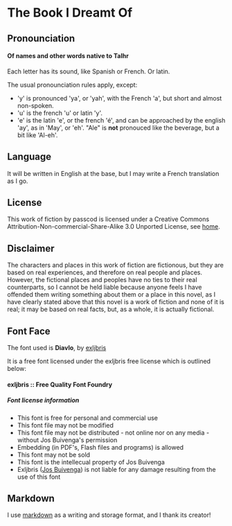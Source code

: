 The Book I Dreamt Of
====================

Pronounciation
--------------

#### Of names and other words native to Talhr ####

Each letter has its sound, like Spanish or French. Or latin.

The usual pronounciation rules apply, except:

- 'y' is pronounced 'ya', or 'yah', with the French 'a', but short and almost
  non-spoken.
- 'u' is the french 'u' or latin 'y'.
- 'e' is the latin 'e', or the french '&eacute;', and can be approached by the
  english 'ay', as in 'May', or 'eh'. "Ale" is __not__ pronouced like the beverage, but
  a bit like 'Al-eh'.

Language
--------

It will be written in English at the base, but I may write a French translation
as I go.

License
-------

This work of fiction by passcod is licensed under a
Creative Commons Attribution-Non-commercial-Share-Alike 3.0 Unported License, 
see [home].

[home]: <http://passcod.webege.com/thebook>

Disclaimer
----------

The characters and places in this work of fiction are fictionous, but they are 
based on real experiences, and therefore on real people and places. However, 
the fictional places and peoples have no ties to their real counterparts, so I 
cannot be held liable because anyone feels I have offended them writing 
something about them or a place in this novel, as I have clearly stated above 
that this novel is a work of fiction and none of it is real; it may be based on
real facts, but, as a whole, it is actually fictional.

Font Face
---------

The font used is __Diavlo__, by [exljbris]

It is a free font licensed under the exljbris free license which is outlined
below:

#### exljbris :: Free Quality Font Foundry ####

##### Font license information #####

- This font is free for personal and commercial use
- This font file may not be modified
- This font file may not be distributed - not online nor on any media - 
  without Jos Buivenga's permission
- Embedding (in PDF's, Flash files and programs) is allowed
- This font may not be sold
- This font is the intellecual property of Jos Buivenga
- Exljbris ([Jos Buivenga]) is not liable for any damage resulting from the use
  of this font

[Jos Buivenga]: http://www.josbuivenga.demon.nl
[exljbris]: http://www.josbuivenga.demon.nl/diavlo.html


Markdown
--------

I use [markdown] as a writing and storage format, and I thank its creator!

[markdown]: http://daringfireball.net/projects/markdown/
